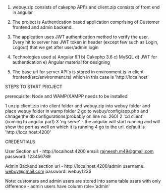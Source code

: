 1) webuy.zip consists of cakephp API's and client.zip consists of front end in angular

2) The project is Authentication based application comprising of Customer frontend and admin backend.

3) The appication uses JWT authentication method to verify the user. Every hit to server has JWT token in header (except few such as Login, Logout) that we get after user/admin login 

3) Technologies used
	a) Angular 6.1
	b) Cakephp 3.6
	c) MySQL
	d) JWT for authentication
	e) Angular material for designing 

4) The base url for server API's is stored in environment.ts in client frontend(src/environment.ts) which in this case is 'http://localhost'




STEPS TO START PROJECT

prerequisite: Node and WAMP/XAMPP needs to be installed

1 unzip client.zip into client folder and webuy.zip into webuy folder and place webuy folder in wamp folder
2 go to webuy/config/app.php and chnage the db configurations(probably on line no. 260)
2 'cd client' (coming to angular part)
3 'ng serve' - the angular will start running and will show the port as well on which it is running
4 go to the url. default is 'http://localhost:4200' 



CREDENTIALS

User Section
url - http://localhost:4200
email: rajneesh.m49@gmail.com
password: 123456789

Admin Backend section
url - http://localhost:4200/admin
username: webuy@gmail.com
password: webuy123$

Note: customers and admin users are stored into same table users with only difference - admin users have column role='admin'
